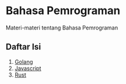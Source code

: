 # Bahasa Pemrograman
Materi-materi tentang Bahasa Pemrograman

## Daftar Isi
1. [Golang](https://github.com/tamankodekode/materi/tree/master/programming_language/golang)
2. [Javascript](https://github.com/tamankodekode/materi/tree/master/programming_language/javascript)
3. [Rust](https://github.com/tamankodekode/materi/tree/master/programming_language/rust)
